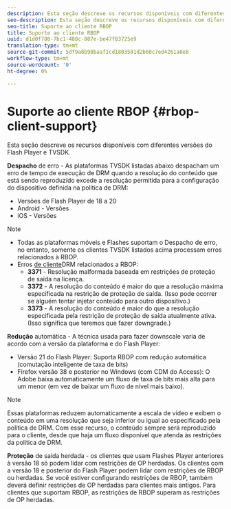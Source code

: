```yaml
---
description: Esta seção descreve os recursos disponíveis com diferentes versões do Flash Player e TVSDK.
seo-description: Esta seção descreve os recursos disponíveis com diferentes versões do Flash Player e TVSDK.
seo-title: Suporte ao cliente RBOP
title: Suporte ao cliente RBOP
uuid: d1d0f788-7bc1-488c-807e-be47f83725e9
translation-type: tm+mt
source-git-commit: 5df9a8b98baaf1cd1803581d2b60c7ed4261a0e8
workflow-type: tm+mt
source-wordcount: '0'
ht-degree: 0%

---
```



# Suporte ao cliente RBOP {#rbop-client-support}

Esta seção descreve os recursos disponíveis com diferentes versões do Flash Player e TVSDK.

**Despacho** de erro - As plataformas TVSDK listadas abaixo despacham um erro de tempo de execução de DRM quando a resolução do conteúdo que está sendo reproduzido excede a resolução permitida para a configuração do dispositivo definida na política de DRM:

* Versões de Flash Player de 18 a 20
* Android - Versões
* iOS - Versões

>[!NOTE]
>
>* Todas as plataformas móveis e Flashes suportam o Despacho de erro, no entanto, somente os clientes TVSDK listados acima processam erros relacionados à RBOP.
>* Erros [de cliente](https://help.adobe.com/en_US/primetime/drm/index.html#reference-DRM_Client_Error_Messages)DRM relacionados a RBOP:
   >    * **3371** - Resolução malformada baseada em restrições de proteção de saída na licença.
   >    * **3372** - A resolução do conteúdo é maior do que a resolução máxima especificada na restrição de proteção de saída. (Isso pode ocorrer se alguém tentar injetar conteúdo para outro dispositivo.)
   >    * **3373** - A resolução do conteúdo é maior do que a resolução especificada pela restrição de proteção de saída atualmente ativa. (Isso significa que teremos que fazer downgrade.)

>



**Redução** automática - A técnica usada para fazer downscale varia de acordo com a versão da plataforma e do Flash Player:

* Versão 21 do Flash Player: Suporta RBOP com redução automática (comutação inteligente de taxa de bits)
* Firefox versão 38 e posterior no Windows (com CDM do Access): O Adobe baixa automaticamente um fluxo de taxa de bits mais alta para um menor (em vez de baixar um fluxo de nível mais baixo).

>[!NOTE]
>
>Essas plataformas reduzem automaticamente a escala de vídeo e exibem o conteúdo em uma resolução que seja inferior ou igual ao especificado pela política de DRM. Com esse recurso, o conteúdo sempre será reproduzido para o cliente, desde que haja um fluxo disponível que atenda às restrições da política de DRM.

**Proteção** de saída herdada - os clientes que usam Flashes Player anteriores à versão 18 só podem lidar com restrições de OP herdadas. Os clientes com a versão 18 e posterior do Flash Player podem lidar com restrições de RBOP ou herdadas. Se você estiver configurando restrições de RBOP, também deverá definir restrições de OP herdadas para clientes mais antigos. Para clientes que suportam RBOP, as restrições de RBOP superam as restrições de OP herdadas.
